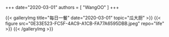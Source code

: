 +++
date="2020-03-01"
authors = [
    "WangOO"
]
+++

{{< galleryImg title="每日一餐" date="2020-03-01" topic="瓜大厨" >}}
    {{< figure src="0E33E523-FC5F-4AC9-A1CB-FA77A6595DBB.jpeg" repo="life" >}}
{{< /galleryImg >}}

